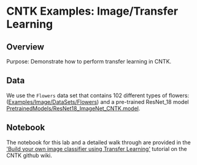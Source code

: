# CNTK Examples: Image/Transfer Learning

## Overview

Purpose: Demonstrate how to perform transfer learning in CNTK.


## Data

We use the `Flowers` data set that contains 102 different types of flowers: ([Examples/Image/DataSets/Flowers](../DataSets/Flowers)) and a pre-trained ResNet_18 model [PretrainedModels/ResNet18_ImageNet_CNTK.model](../../../PretrainedModels). 

## Notebook

The notebook for this lab and a detailed walk through are provided in the ['Build your own image classifier using Transfer Learning'](https://docs.microsoft.com/en-us/cognitive-toolkit/Build-your-own-image-classifier-using-Transfer-Learning) tutorial on the CNTK github wiki.


